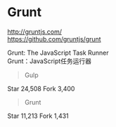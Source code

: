 # Grunt  

http://gruntjs.com/  
https://github.com/gruntjs/grunt  


Grunt: The JavaScript Task Runner  
Grunt：JavaScript任务运行器  







> Gulp  

Star 24,508
Fork 3,400

> Grunt  

Star 11,213
Fork 1,431



